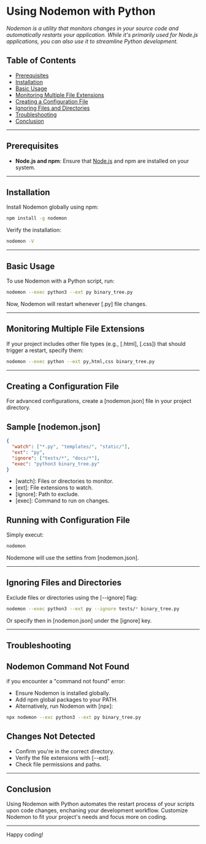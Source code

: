 # Using Nodemon with Python

_Nodemon is a utility that monitors changes in your source code and automatically restarts your application. While it's primarily used for Node.js applications, you can also use it to streamline Python development._

## Table of Contents

- [Prerequisites](#prerequisites)
- [Installation](#installation)
- [Basic Usage](#basic-usage)
- [Monitoring Multiple File Extensions](#monitoring-multiple-file-extensions)
- [Creating a Configuration File](#creating-a-configuration-file)
- [Ignoring Files and Directories](#ignoring-files-and-directories)
- [Troubleshooting](#troubleshooting)
- [Conclusion](#conclusion)

---

## Prerequisites

- **Node.js and npm**: Ensure that [Node.js](https://nodejs.org/) and npm are installed on your system.

---

## Installation

Install Nodemon globally using npm:

```bash
npm install -g nodemon

```

Verify the installation:

```bash
nodemon -V
```

---

## Basic Usage

To use Nodemon with a Python script, run:

```bash
nodemon --exec python3 --ext py binary_tree.py
```

Now, Nodemon will restart whenever [.py] file changes.

---

## Monitoring Multiple File Extensions

If your project includes other file types (e.g., [.html], [.css]) that should trigger a restart, specify them:

```bash
nodemon --exec python --ext py,html,css binary_tree.py
```

---

## Creating a Configuration File

For advanced configurations, create a [nodemon.json] file in your project directory.

## Sample [nodemon.json]

```json
{
  "watch": ["*.py", "templates/", "static/"],
  "ext": "py",
  "ignore": ["tests/*", "docs/*"],
  "exec": "python3 binary_tree.py"
}
```

- [watch]: Files or directories to monitor.
- [ext]: File extensions to watch.
- [ignore]: Path to exclude.
- [exec]: Command to run on changes.

## Running with Configuration File

Simply execut:

```bash
nodemon
```

Nodemone will use the settins from [nodemon.json].

---

## Ignoring Files and Directories

Exclude files or directories using the [--ignore] flag:

```bash
nodemon --exec python3 --ext py --ignore tests/* binary_tree.py
```

Or specify then in [nodemon.json] under the [ignore] key.

---

## Troubleshooting

## Nodemon Command Not Found

if you encounter a "command not found" error:

- Ensure Nodemon is installed globally.
- Add npm global packages to your PATH.
- Alternatively, run Nodemon with [npx]:

```bash
npx nodemon --exc python3 --ext py binary_tree.py
```

## Changes Not Detected

- Confirm you're in the correct directory.
- Verify the file extensions with [--ext].
- Check file permissions and paths.

---

## Conclusion

Using Nodemon with Python automates the restart process of your scripts upon code changes, enchaning your development workflow.
Customize Nodemon to fit your project's needs and focus more on coding.

---

Happy coding!
